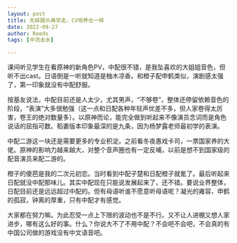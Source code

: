 ```yaml
---
layout: post
title: 先摔跟头再学走，CV培养也一样
date: 2022-09-27
author: Reeds
tags: [中流击水]

---
```


课间听见学生在看原神的新角色PV，中配很不错，是我坠喜欢的大姐姐音色，但听不出cast。日语倒是一听就知道是柚木凉香。和橙子配申鹤类似，演剧感太强了，第一印象就没有中配舒服。

按基友说法，中配目前还是人太少，尤其男声，“不够卷”，整体还停留依赖音色的阶段，“表演”大多很勉强（这一点和日配各种年轻声优差不多，但人家卷得太厉害，卷王的绝对数量多）。以原神而论，能完全做到听起来不像演员念词而是角色说话的屈指可数。稻妻版本印象最深的是九条，因为杨梦露老师最初学的表演。

中配二游这一块还是需要更多的专业积淀。之前看冬夜愚戏卡司，一票国家养的大佬。原神的影响力越来越大，对整个音声圈也有一定反哺，以前是想不到国家级的配音演员来配二游的。

橙子的傻芭是我的二次元初恋。当时看到中配子楚和日配橙子就氪了。最后听起来日配就没中配那味儿。其实中配现在只能说发展起来了，还不错。要说业界整体，日配目前还是远远超过中配的。但有母语听谁不愿意听母语呢？凝光的雍容，申鹤的孤寂，钟离的厚重，只有中配才有感觉。

大家都在努力嘛。为此忍受一点上下限的波动也不是不行。又不让人进棚又想人家进步，哪有这么好的事。什么？你说大不了不用中配？不会吧不会吧，不会真的有中国公司做的游戏没有中文语音吧。